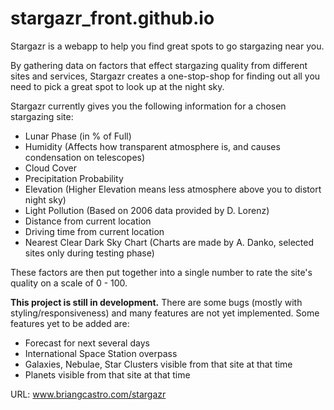 # stargazr_front.github.io

Stargazr is a webapp to help you find great spots to go stargazing near you.

By gathering data on factors that effect stargazing quality from different sites and services, Stargazr creates a one-stop-shop for finding out all you need to pick a great spot to look up at the night sky.

Stargazr currently gives you the following information for a chosen stargazing site:
- Lunar Phase (in % of Full)
- Humidity (Affects how transparent atmosphere is, and causes condensation on telescopes)
- Cloud Cover
- Precipitation Probability
- Elevation (Higher Elevation means less atmosphere above you to distort night sky)
- Light Pollution (Based on 2006 data provided by D. Lorenz)
- Distance from current location
- Driving time from current location
- Nearest Clear Dark Sky Chart (Charts are made by A. Danko, selected sites only during testing phase)

These factors are then put together into a single number to rate the site's quality on a scale of 0 - 100.

**This project is still in development.** There are some bugs (mostly with styling/responsiveness) and many features are not yet implemented. Some features yet to be added are:
- Forecast for next several days
- International Space Station overpass
- Galaxies, Nebulae, Star Clusters visible from that site at that time
- Planets visible from that site at that time  

URL: www.briangcastro.com/stargazr
